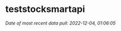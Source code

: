 
<!-- README.md is generated from README.Rmd. Please edit that file -->

# teststocksmartapi

*Date of most recent data pull: 2022-12-04, 01:06:05*
